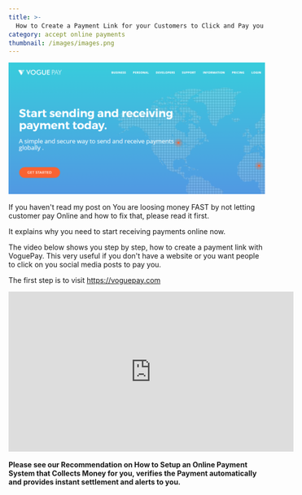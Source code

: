 ```yaml
---
title: >-
  How to Create a Payment Link for your Customers to Click and Pay you Instantly Online
category: accept online payments
thumbnail: /images/images.png
---
```


<img src="/images/images.png" >

If you haven't read my post on You are loosing money FAST by not letting customer pay Online and how to fix that, please read it first.

It explains why you need to start receiving payments online now.

The video below shows you step by step, how to create a payment link with VoguePay. This very useful if you don't have a website or you want people to click on you social media posts to pay you.

The first step is to visit https://voguepay.com

<iframe width="560" height="315" src="https://www.youtube.com/embed/5Jm_wDxi_8M" frameborder="0" allow="accelerometer; autoplay; encrypted-media; gyroscope; picture-in-picture" allowfullscreen></iframe>

<strong>Please see our Recommendation on How to Setup an Online Payment System that Collects Money for you, verifies the Payment automatically and provides instant settlement and alerts to you.</strong>
